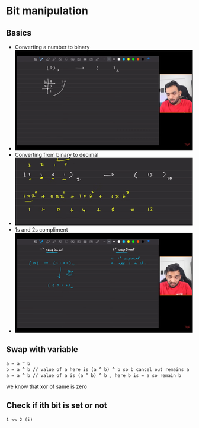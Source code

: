 # Bit manipulation 

## Basics 
- Converting a number to binary 
- ![](../statics/Pasted%20image%2020241115154045.png)
- Converting from binary to decimal
- ![](../statics/Pasted%20image%2020241115154122.png)
- 1s and 2s compliment
- ![](../statics/Pasted%20image%2020241115154248.png)


## Swap with variable 
```
a = a ^ b 
b = a ^ b // value of a here is (a ^ b) ^ b so b cancel out remains a
a = a ^ b // value of a is (a ^ b) ^ b , here b is = a so remain b
```
we know that xor of same is zero 

## Check if ith bit is set or not 
```
1 << 2 (i) 
```
